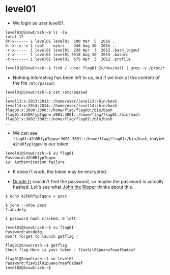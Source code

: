 # level01

- We login as user level01.
```
level01@SnowCrash:~$ ls -la
total 12
dr-x------ 1 level01 level01  100 Mar  5  2016 .
d--x--x--x 1 root    users    340 Aug 30  2015 ..
-r-x------ 1 level01 level01  220 Apr  3  2012 .bash_logout
-r-x------ 1 level01 level01 3518 Aug 30  2015 .bashrc
-r-x------ 1 level01 level01  675 Apr  3  2012 .profile
```

```
level01@SnowCrash:~$ find / -user flag01 2>/dev/null | grep -v /proc/*
```


- Nothing interesting has been left to us, but if we look at the content of the file `/etc/passwd`:
```
level01@SnowCrash:~$ cat /etc/passwd
...
level13:x:2013:2013::/home/user/level13:/bin/bash
level14:x:2014:2014::/home/user/level14:/bin/bash
flag00:x:3000:3000::/home/flag/flag00:/bin/bash
flag01:42hDRfypTqqnw:3001:3001::/home/flag/flag01:/bin/bash
flag02:x:3002:3002::/home/flag/flag02:/bin/bash
...
```


- We can see `flag01:42hDRfypTqqnw:3001:3001::/home/flag/flag01:/bin/bash`, maybe `42hDRfypTqqnw` is our token:
```
level01@SnowCrash:~$ su flag01
Password:42hDRfypTqqnw
su: Authentication failure
```


- It doesn't work, the token may be encrypted.


- [Dcode.fr](https://www.dcode.fr/cipher-identifier) couldn't find the password, so maybe the password is actually hashed. Let's see what [John the Ripper](https://en.wikipedia.org/wiki/John_the_Ripper) thinks about this.
```
$ echo 42hDRfypTqqnw > pass
```

```
$ john --show pass
?:abcdefg

1 password hash cracked, 0 left
```

```
level01@SnowCrash:~$ su flag01
Password:abcdefg
Don't forget to launch getflag !
```

```
flag01@SnowCrash:~$ getflag
Check flag.Here is your token : f2av5il02puano7naaf6adaaf
```

```
flag01@SnowCrash:~$ su level02
Password:f2av5il02puano7naaf6adaaf
level02@SnowCrash:~$
```
